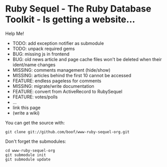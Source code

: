 Ruby Sequel - The Ruby Database Toolkit - Is getting a website...
=================================================================

Help Me!
* TODO: add exception notifier as submodule
* TODO: unpack required gems
* BUG: missing js in frontend
* BUG: old news article and page cache files won't be deleted when their ident/name
  changes
* MISSING: comments management (hide/show)
* MISSING: articles behind the first 10 cannot be accessed
* FEATURE: endless pageless for comments
* MISSING: migrate/write documentation
* FEATURE: convert from ActiveRecord to RubySequel
* FEATURE: votes/polls
* ...
* link this page
* (write a wiki)

You can get the source with:

    git clone git://github.com/boof/www-ruby-sequel-org.git

Don't forget the submodules:

    cd www-ruby-sequel-org
    git submodule init
    git submodule update